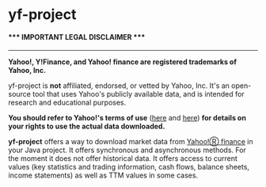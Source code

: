 # yf-project

#### \*\*\* IMPORTANT LEGAL DISCLAIMER \*\*\*

---

**Yahoo!, Y!Finance, and Yahoo! finance are registered trademarks of
Yahoo, Inc.**

yf-project is **not** affiliated, endorsed, or vetted by Yahoo, Inc. It's
an open-source tool that uses Yahoo's publicly available data, and is
intended for research and educational purposes.

**You should refer to Yahoo!'s terms of use**
([here](https://legal.yahoo.com/us/en/yahoo/terms/otos/index.html) and
[here](https://policies.yahoo.com/us/en/yahoo/terms/index.htm)) **for
details on your rights to use the actual data downloaded.**

**yf-project** offers a way to download market data from [Yahoo!Ⓡ finance](https://finance.yahoo.com) in your Java project.
It offers synchronous and asynchronous methods. For the moment it does not offer historical data. It offers access to current values (key statistics and trading information, cash flows, balance sheets, income statements) as well as TTM values in some cases.

